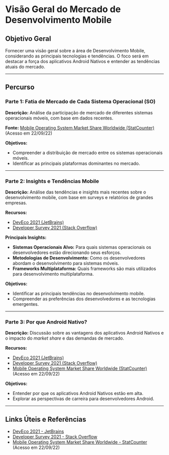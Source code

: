 # Visão Geral do Mercado de Desenvolvimento Mobile

## Objetivo Geral
Fornecer uma visão geral sobre a área de Desenvolvimento Mobile, considerando as principais tecnologias e tendências. O foco será em destacar a força dos aplicativos Android Nativos e entender as tendências atuais do mercado.

---

## Percurso

### Parte 1: Fatia de Mercado de Cada Sistema Operacional (SO)
**Descrição:**
Análise da participação de mercado de diferentes sistemas operacionais móveis, com base em dados recentes.

**Fonte:**
[Mobile Operating System Market Share Worldwide (StatCounter)](https://gs.statcounter.com/) (Acesso em 22/09/22)

**Objetivos:**
- Compreender a distribuição de mercado entre os sistemas operacionais móveis.
- Identificar as principais plataformas dominantes no mercado.

---

### Parte 2: Insights e Tendências Mobile
**Descrição:**
Análise das tendências e insights mais recentes sobre o desenvolvimento mobile, com base em surveys e relatórios de grandes empresas.

**Recursos:**
- [DevEco 2021 (JetBrains)](https://www.jetbrains.com/lp/devecosystem-2021/)
- [Developer Survey 2021 (Stack Overflow)](https://insights.stackoverflow.com/survey/2021)

**Principais Insights:**
- **Sistemas Operacionais Alvo:** Para quais sistemas operacionais os desenvolvedores estão direcionando seus esforços.
- **Metodologias de Desenvolvimento:** Como os desenvolvedores abordam o desenvolvimento para sistemas móveis.
- **Frameworks Multiplataforma:** Quais frameworks são mais utilizados para desenvolvimento multiplataforma.

**Objetivos:**
- Identificar as principais tendências no desenvolvimento mobile.
- Compreender as preferências dos desenvolvedores e as tecnologias emergentes.

---

### Parte 3: Por que Android Nativo?
**Descrição:**
Discussão sobre as vantagens dos aplicativos Android Nativos e o impacto do *market share* e das demandas de mercado.

**Recursos:**
- [DevEco 2021 (JetBrains)](https://www.jetbrains.com/lp/devecosystem-2021/)
- [Developer Survey 2021 (Stack Overflow)](https://insights.stackoverflow.com/survey/2021)
- [Mobile Operating System Market Share Worldwide (StatCounter)](https://gs.statcounter.com/) (Acesso em 22/09/22)

**Objetivos:**
- Entender por que os aplicativos Android Nativos estão em alta.
- Explorar as perspectivas de carreira para desenvolvedores Android.

---

## Links Úteis e Referências
- [DevEco 2021 - JetBrains](https://www.jetbrains.com/lp/devecosystem-2021/)
- [Developer Survey 2021 - Stack Overflow](https://insights.stackoverflow.com/survey/2021)
- [Mobile Operating System Market Share Worldwide - StatCounter](https://gs.statcounter.com/) (Acesso em 22/09/22)
